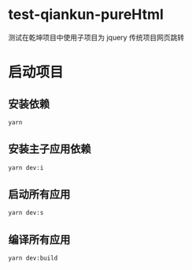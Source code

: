 # test-qiankun-pureHtml

测试在乾坤项目中使用子项目为 jquery 传统项目网页跳转

# 启动项目

## 安装依赖

```sh
yarn
```

## 安装主子应用依赖

```sh
yarn dev:i
```

## 启动所有应用

```sh
yarn dev:s
```

## 编译所有应用

```sh
yarn dev:build
```
